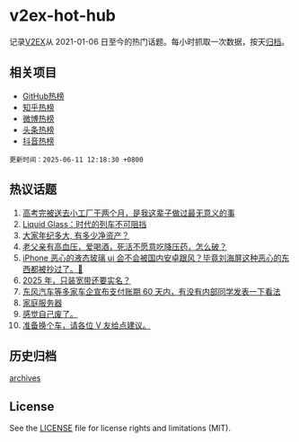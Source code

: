 # v2ex-hot-hub

 记录[V2EX](https://www.v2ex.com/)从 2021-01-06 日至今的热门话题。每小时抓取一次数据，按天[归档](archives)。
 
 ## 相关项目

- [GitHub热榜](https://github.com/it985/github-hot-hub)
- [知乎热榜](https://github.com/it985/zhihu-hot-hub)
- [微博热榜](https://github.com/it985/weibo-hot-hub)
- [头条热榜](https://github.com/it985/toutiao-hot-hub)
- [抖音热榜](https://github.com/it985/douyin-hot-hub)


 `更新时间：2025-06-11 12:18:30 +0800`

## 热议话题

1. [高考完被送去小工厂干两个月，是我这辈子做过最无意义的事](https://www.v2ex.com/t/1137675)
1. [Liquid Glass：时代的列车不可阻挡](https://www.v2ex.com/t/1137650)
1. [大家年纪多大, 有多少净资产？](https://www.v2ex.com/t/1137825)
1. [老父亲有高血压，爱喝酒，死活不愿意吃降压药，怎么破？](https://www.v2ex.com/t/1137636)
1. [iPhone 恶心的液态玻璃 ui 会不会被国内安卓跟风？毕竟刘海屏这种恶心的东西都被抄过了。🤢](https://www.v2ex.com/t/1137624)
1. [2025 年，只装宽带还要实名？](https://www.v2ex.com/t/1137634)
1. [东风汽车等多家车企宣布支付账期 60 天内，有没有内部同学发表一下看法](https://www.v2ex.com/t/1137801)
1. [家庭服务器](https://www.v2ex.com/t/1137803)
1. [感觉自己废了。](https://www.v2ex.com/t/1137642)
1. [准备换个车，请各位 V 友给点建议。](https://www.v2ex.com/t/1137682)

## 历史归档

[archives](archives)

## License

See the [LICENSE](LICENSE) file for license rights and limitations (MIT).
